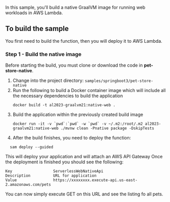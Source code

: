 In this sample, you'll build a native GraalVM image for running web workloads in AWS Lambda.


## To build the sample

You first need to build the function, then you will deploy it to AWS Lambda.

### Step 1 - Build the native image

Before starting the build, you must clone or download the code in **pet-store-native**.

1. Change into the project directory: `samples/springboot3/pet-store-native`
2. Run the following to build a Docker container image which will include all the necessary dependencies to build the application 
   ```
   docker build -t al2023-graalvm21:native-web .
   ```
3. Build the application within the previously created build image
   ```
   docker run -it -v `pwd`:`pwd` -w `pwd` -v ~/.m2:/root/.m2 al2023-graalvm21:native-web ./mvnw clean -Pnative package -DskipTests
   ```
4. After the build finishes, you need to deploy the function:
 ```
   sam deploy --guided
 ```

This will deploy your application and will attach an AWS API Gateway
Once the deployment is finished you should see the following:
```
Key                  ServerlessWebNativeApi
Description          URL for application
Value                https://xxxxxxxx.execute-api.us-east-2.amazonaws.com/pets 
```

You can now simply execute GET on this URL and see the listing fo all pets. 
